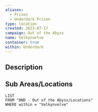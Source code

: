 ```yaml
---
aliases:
  - Prison
  - Underdark Prison
type: location
created: 2023-07-17
campaign: Out of the Abyss
name: Velkynvelve
container: true
within: Underdark
---
```


## Description


## Sub Areas/Locations

```dataview
LIST
FROM "DND - Out of the Abyss/Locations"
WHERE within = "Velkynvelve"
```
